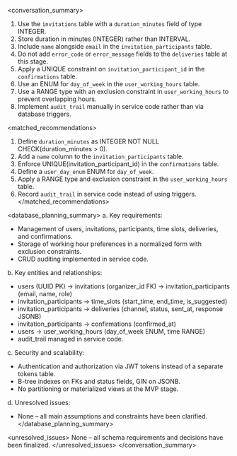 <conversation_summary>
<decisions>
1. Use the `invitations` table with a `duration_minutes` field of type INTEGER.
2. Store duration in minutes (INTEGER) rather than INTERVAL.
3. Include `name` alongside `email` in the `invitation_participants` table.
4. Do not add `error_code` or `error_message` fields to the `deliveries` table at this stage.
5. Apply a UNIQUE constraint on `invitation_participant_id` in the `confirmations` table.
6. Use an ENUM for `day_of_week` in the `user_working_hours` table.
7. Use a RANGE type with an exclusion constraint in `user_working_hours` to prevent overlapping hours.
8. Implement `audit_trail` manually in service code rather than via database triggers.
</decisions>

<matched_recommendations>
1. Define `duration_minutes` as INTEGER NOT NULL CHECK(duration_minutes > 0).
2. Add a `name` column to the `invitation_participants` table.
3. Enforce UNIQUE(invitation_participant_id) in the `confirmations` table.
4. Define a `user_day_enum` ENUM for `day_of_week`.
5. Apply a RANGE type and exclusion constraint in the `user_working_hours` table.
6. Record `audit_trail` in service code instead of using triggers.
</matched_recommendations>

<database_planning_summary>
a. Key requirements:
   - Management of users, invitations, participants, time slots, deliveries, and confirmations.
   - Storage of working hour preferences in a normalized form with exclusion constraints.
   - CRUD auditing implemented in service code.

b. Key entities and relationships:
   - users (UUID PK) → invitations (organizer_id FK) → invitation_participants (email, name, role)
   - invitation_participants → time_slots (start_time, end_time, is_suggested)
   - invitation_participants → deliveries (channel, status, sent_at, response JSONB)
   - invitation_participants → confirmations (confirmed_at)
   - users → user_working_hours (day_of_week ENUM, time RANGE)
   - audit_trail managed in service code.

c. Security and scalability:
   - Authentication and authorization via JWT tokens instead of a separate tokens table.
   - B-tree indexes on FKs and status fields, GIN on JSONB.
   - No partitioning or materialized views at the MVP stage.

d. Unresolved issues:
   - None – all main assumptions and constraints have been clarified.
</database_planning_summary>

<unresolved_issues>
None – all schema requirements and decisions have been finalized.
</unresolved_issues>
</conversation_summary>
